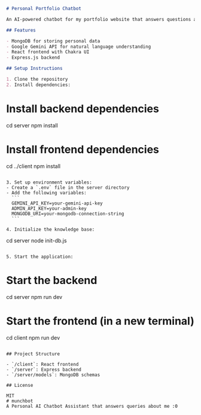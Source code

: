 ```markdown
# Personal Portfolio Chatbot

An AI-powered chatbot for my portfolio website that answers questions about my background, skills, and projects.

## Features

- MongoDB for storing personal data
- Google Gemini API for natural language understanding
- React frontend with Chakra UI
- Express.js backend

## Setup Instructions

1. Clone the repository
2. Install dependencies:
   ```
   # Install backend dependencies
   cd server
   npm install
   
   # Install frontend dependencies
   cd ../client
   npm install
   ```

3. Set up environment variables:
   - Create a `.env` file in the server directory
   - Add the following variables:
     ```
     GEMINI_API_KEY=your-gemini-api-key
     ADMIN_API_KEY=your-admin-key
     MONGODB_URI=your-mongodb-connection-string
     ```

4. Initialize the knowledge base:
   ```
   cd server
   node init-db.js
   ```

5. Start the application:
   ```
   # Start the backend
   cd server
   npm run dev
   
   # Start the frontend (in a new terminal)
   cd client
   npm run dev
   ```

## Project Structure

- `/client`: React frontend
- `/server`: Express backend
- `/server/models`: MongoDB schemas

## License

MIT
# munchbot
A Personal AI Chatbot Assistant that answers queries about me :0
